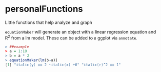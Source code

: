 # personalFunctions
Little functions that help analyze and graph

`equationMaker` will generate an object with a linear regression equation and R<sup>2</sup> from a lm model. These can be added to a ggplot via `annotate`.

``` R
> ##example
> a = 1:10
> b = a * 2
> equationMaker(lm(b~a))
[1] "italic(y) == 2 ~italic(x) +0" "italic(r)^2 == 1"  
```
